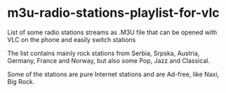 # m3u-radio-stations-playlist-for-vlc
List of some radio stations streams as .M3U file that can be opened with VLC on the phone and easily switch stations

The list contains mainly rock stations from Serbia, Srpska, Austria, Germany, France and Norway, but also some Pop, Jazz and Classical.

Some of the stations are pure Internet stations and are Ad-free, like Naxi, Big Rock.
